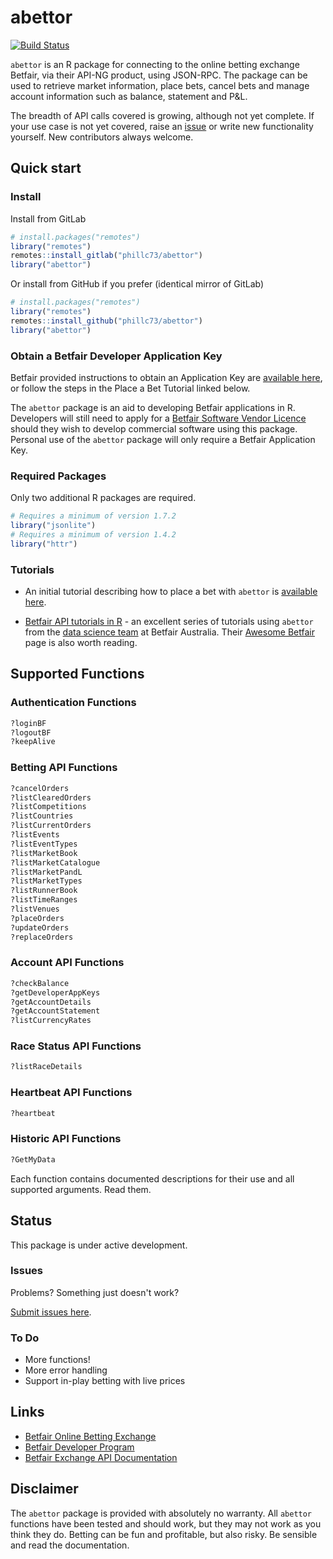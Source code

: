 abettor
=======
[![Build Status](https://travis-ci.org/phillc73/abettor.svg?branch=master)](https://travis-ci.org/phillc73/abettor)

`abettor` is an R package for connecting to the online betting exchange Betfair, via their API-NG product, using JSON-RPC. The package can be used to retrieve market information, place bets, cancel bets and manage account information such as balance, statement and P&L.

The breadth of API calls covered is growing, although not yet complete. If your use case is not yet covered, raise an [issue](https://github.com/phillc73/abettor/issues) or write new functionality yourself. New contributors always welcome.

## Quick start

### Install

Install from GitLab

```r
# install.packages("remotes")
library("remotes")
remotes::install_gitlab("phillc73/abettor")
library("abettor")
```
Or install from GitHub if you prefer (identical mirror of GitLab)

```r
# install.packages("remotes")
library("remotes")
remotes::install_github("phillc73/abettor")
library("abettor")
```

### Obtain a Betfair Developer Application Key

Betfair provided instructions to obtain an Application Key are [available here](https://docs.developer.betfair.com/display/1smk3cen4v3lu3yomq5qye0ni/Application+Keys), or follow the steps in the Place a Bet Tutorial linked below.

The `abettor` package is an aid to developing Betfair applications in R. Developers will still need to apply for a [Betfair Software Vendor Licence](https://developer.betfair.com/en/vendor-program/the-process/) should they wish to develop commercial software using this package. Personal use of the `abettor` package will only require a Betfair Application Key.

### Required Packages

Only two additional R packages are required.

```r
# Requires a minimum of version 1.7.2
library("jsonlite")
# Requires a minimum of version 1.4.2
library("httr")
```
### Tutorials

 - An initial tutorial describing how to place a bet with `abettor` is [available here](https://github.com/phillc73/abettor/blob/master/vignettes/abettor-placeBet.Rmd).

- [Betfair API tutorials in R](https://betfair-datascientists.github.io/api/apiRtutorial/) - an excellent series of tutorials using `abettor` from the [data science team](https://github.com/betfair-datascientists) at Betfair Australia. Their [Awesome Betfair](https://github.com/betfair-down-under/AwesomeBetfair) page is also worth reading.

## Supported Functions

### Authentication Functions
```r
?loginBF
?logoutBF
?keepAlive
```
### Betting API Functions

```r
?cancelOrders
?listClearedOrders
?listCompetitions
?listCountries
?listCurrentOrders
?listEvents
?listEventTypes
?listMarketBook
?listMarketCatalogue
?listMarketPandL
?listMarketTypes
?listRunnerBook
?listTimeRanges
?listVenues
?placeOrders
?updateOrders
?replaceOrders
```
### Account API Functions

```r
?checkBalance
?getDeveloperAppKeys
?getAccountDetails
?getAccountStatement
?listCurrencyRates
```
### Race Status API Functions

```r
?listRaceDetails
```

### Heartbeat API Functions

```r
?heartbeat
```

### Historic API Functions

```r
?GetMyData
```
Each function contains documented descriptions for their use and all supported arguments. Read them.

## Status

This package is under active development.

### Issues

Problems? Something just doesn't work?

[Submit issues here](https://github.com/phillc73/abettor/issues).

### To Do

* More functions!
* More error handling
* Support in-play betting with live prices

## Links

* [Betfair Online Betting Exchange](https://www.betfair.com/exchange)
* [Betfair Developer Program](https://developer.betfair.com/)
* [Betfair Exchange API Documentation](https://docs.developer.betfair.com/display/1smk3cen4v3lu3yomq5qye0ni)

## Disclaimer

The `abettor` package is provided with absolutely no warranty. All `abettor` functions have been tested and should work, but they may not work as you think they do. Betting can be fun and profitable, but also risky. Be sensible and read the documentation. 
